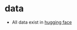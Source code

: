 # data
- All data exist in [hugging face](https://huggingface.co/datasets/serbekun/CCAiM-CloudsDataset)
